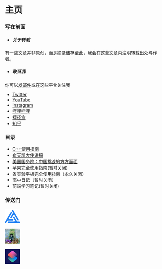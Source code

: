 # 主页

### 写在前面

- ##### 关于转载

有一些文章并非原创，而是摘录储存至此，我会在这些文章内注明转载出处与作者。

- ##### 联系我

你可以[发邮件](http://mail.qq.com/cgi-bin/qm_share?t=qm_mailme&email=creeperwater@qq.com "creeperwater@qq.com")或在这些平台关注我
- [Twitter](https://twitter.com/creeperlqb)
- [YouTube](https://www.youtube.com/channel/UC75HTtnmfiMCeyC6Rhtq4tA)
- [Instagram](https://www.instagram.com/creeperlqb)
- [哔哩哔哩](https://space.bilibili.com/310226410)
- [捷径盒](https://jiejinghe.com/users/7611382328)
- [知乎](http://www.zhihu.com/people/creeperwater)

### 目录

- [C++使用指南](C++使用指南)
- [崔天凯大使讲稿](崔天凯大使讲稿)
- [美国国务院：中国挑战的方方面面](cc)
- 苹果完全使用指南(暂时关闭)
- 省实验平板完全使用指南（永久关闭）
- 高中日记（暂时关闭）
- 前端学习笔记(暂时关闭)

### 传送门

[![](img\logo_TTT.png "coming soon")](https://space.bilibili.com/586981559/)

[![](img\logo_creeper.jpg "苦力怕水博客")](https://creeperwater.github.io/)

[![](img\logo_shortcuts.png)](快捷指令)